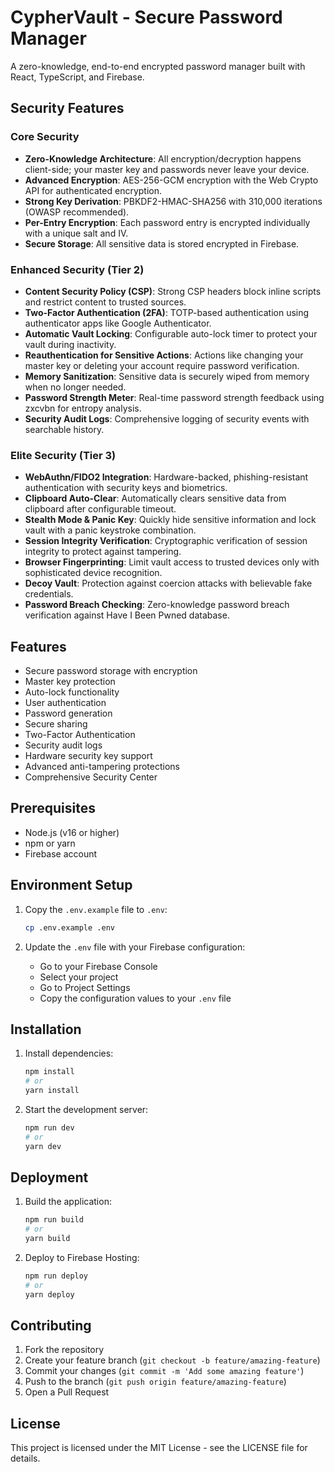 # CypherVault - Secure Password Manager

A zero-knowledge, end-to-end encrypted password manager built with React, TypeScript, and Firebase.

## Security Features

### Core Security

- **Zero-Knowledge Architecture**: All encryption/decryption happens client-side; your master key and passwords never leave your device.
- **Advanced Encryption**: AES-256-GCM encryption with the Web Crypto API for authenticated encryption.
- **Strong Key Derivation**: PBKDF2-HMAC-SHA256 with 310,000 iterations (OWASP recommended).
- **Per-Entry Encryption**: Each password entry is encrypted individually with a unique salt and IV.
- **Secure Storage**: All sensitive data is stored encrypted in Firebase.

### Enhanced Security (Tier 2)

- **Content Security Policy (CSP)**: Strong CSP headers block inline scripts and restrict content to trusted sources.
- **Two-Factor Authentication (2FA)**: TOTP-based authentication using authenticator apps like Google Authenticator.
- **Automatic Vault Locking**: Configurable auto-lock timer to protect your vault during inactivity.
- **Reauthentication for Sensitive Actions**: Actions like changing your master key or deleting your account require password verification.
- **Memory Sanitization**: Sensitive data is securely wiped from memory when no longer needed.
- **Password Strength Meter**: Real-time password strength feedback using zxcvbn for entropy analysis.
- **Security Audit Logs**: Comprehensive logging of security events with searchable history.

### Elite Security (Tier 3)

- **WebAuthn/FIDO2 Integration**: Hardware-backed, phishing-resistant authentication with security keys and biometrics.
- **Clipboard Auto-Clear**: Automatically clears sensitive data from clipboard after configurable timeout.
- **Stealth Mode & Panic Key**: Quickly hide sensitive information and lock vault with a panic keystroke combination.
- **Session Integrity Verification**: Cryptographic verification of session integrity to protect against tampering.
- **Browser Fingerprinting**: Limit vault access to trusted devices only with sophisticated device recognition.
- **Decoy Vault**: Protection against coercion attacks with believable fake credentials.
- **Password Breach Checking**: Zero-knowledge password breach verification against Have I Been Pwned database.

## Features

- Secure password storage with encryption
- Master key protection
- Auto-lock functionality
- User authentication
- Password generation
- Secure sharing
- Two-Factor Authentication
- Security audit logs
- Hardware security key support
- Advanced anti-tampering protections
- Comprehensive Security Center

## Prerequisites

- Node.js (v16 or higher)
- npm or yarn
- Firebase account

## Environment Setup

1. Copy the `.env.example` file to `.env`:
   ```bash
   cp .env.example .env
   ```

2. Update the `.env` file with your Firebase configuration:
   - Go to your Firebase Console
   - Select your project
   - Go to Project Settings
   - Copy the configuration values to your `.env` file

## Installation

1. Install dependencies:
   ```bash
   npm install
   # or
   yarn install
   ```

2. Start the development server:
   ```bash
   npm run dev
   # or
   yarn dev
   ```

## Deployment

1. Build the application:
   ```bash
   npm run build
   # or
   yarn build
   ```

2. Deploy to Firebase Hosting:
   ```bash
   npm run deploy
   # or
   yarn deploy
   ```

## Contributing

1. Fork the repository
2. Create your feature branch (`git checkout -b feature/amazing-feature`)
3. Commit your changes (`git commit -m 'Add some amazing feature'`)
4. Push to the branch (`git push origin feature/amazing-feature`)
5. Open a Pull Request

## License

This project is licensed under the MIT License - see the LICENSE file for details.
